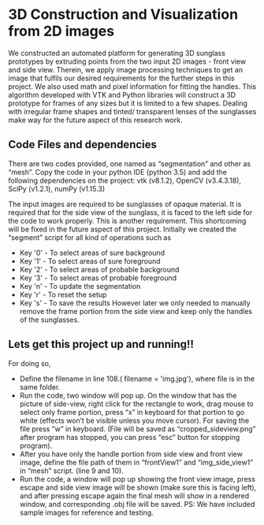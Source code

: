 # 3D Construction and Visualization from 2D images


We constructed an automated platform for generating 3D sunglass prototypes by extruding points from the two input 2D images - front view and side view. Therein, we apply image processing techniques to get an image that fulfils our desired requirements for the further steps in this project. We also used math and pixel information for fitting the handles. This algorithm developed with VTK and Python libraries will construct a 3D prototype for frames of any sizes but it is limited to a few shapes. Dealing with irregular frame shapes and tinted/ transparent lenses of the sunglasses make way for the future aspect of this research work.


## Code Files and dependencies


There are two codes provided, one named as “segmentation” and other as “mesh”. Copy
the code in your python IDE (python 3.5) and add the following dependencies on the
project: vtk (v8.1.2), OpenCV (v3.4.3.18), SciPy (v1.2.1), numPy (v1.15.3)


The input images are required to be sunglasses of opaque material. It is required that for
the side view of the sunglass, it is faced to the left side for the code to work properly. This is 
another requirement. This shortcoming will be fixed in the future aspect of this project.
Initially we created the “segment” script for all kind of operations
such as
* Key '0' - To select areas of sure background
* Key '1' - To select areas of sure foreground
* Key '2' - To select areas of probable background
* Key '3' - To select areas of probable foreground
* Key 'n' - To update the segmentation
* Key 'r' - To reset the setup
* Key 's' - To save the results
However later we only needed to manually remove the frame portion from the side view and keep only the
handles of the sunglasses. 


## Lets get this project up and running!!


For doing so,
* Define the filename in line 108.( filename = 'img.jpg'), where file is in the same folder.
* Run the code, two window will pop up. On the window that has the picture of side-view,
right click for the rectangle to work, drag mouse to select only frame portion, press “x” in
keyboard for that portion to go white (effects won’t be visible unless you move cursor).
For saving the file press ”w” in keyboard. (File will be saved as “cropped_sideview.png”
after program has stopped, you can press “esc” button for stopping program).
* After you have only the handle portion from side view and front view image, define the file
path of them in “frontView1” and “img_side_view1” in “mesh” script. (line 9 and 10).
* Run the code, a window will pop up showing the front view image, press escape and side view
image will be shown (make sure this is facing left), and after pressing escape again the final
mesh will show in a rendered window, and corresponding .obj file will be saved.
PS: We have included sample images for reference and testing.
